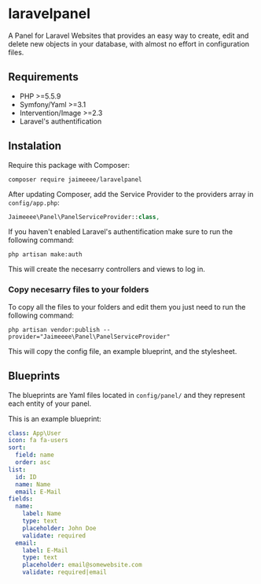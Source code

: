 # laravelpanel
A Panel for Laravel Websites that provides an easy way to create, edit and delete new objects in your database, with almost no effort in configuration files.

## Requirements

- PHP >=5.5.9
- Symfony/Yaml >=3.1
- Intervention/Image >=2.3
- Laravel's authentification

## Instalation

Require this package with Composer:

```shell
composer require jaimeeee/laravelpanel
```

After updating Composer, add the Service Provider to the providers array in `config/app.php`:

```php
Jaimeeee\Panel\PanelServiceProvider::class,
```

If you haven't enabled Laravel's authentification make sure to run the following command:

```shell
php artisan make:auth
```

This will create the necesarry controllers and views to log in.

### Copy necesarry files to your folders

To copy all the files to your folders and edit them you just need to run the following command:

```shell
php artisan vendor:publish --provider="Jaimeeee\Panel\PanelServiceProvider"
```

This will copy the config file, an example blueprint, and the stylesheet.

## Blueprints

The blueprints are Yaml files located in `config/panel/` and they represent each entity of your panel.

This is an example blueprint:

```yaml
class: App\User
icon: fa fa-users
sort:
  field: name
  order: asc
list:
  id: ID
  name: Name
  email: E-Mail
fields:
  name:
    label: Name
    type: text
    placeholder: John Doe
    validate: required
  email:
    label: E-Mail
    type: text
    placeholder: email@somewebsite.com
    validate: required|email
```

